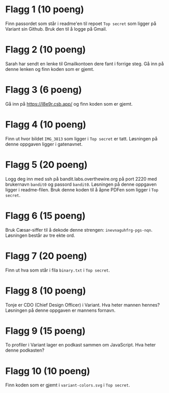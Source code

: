 # Flagg 1 (10 poeng)
Finn passordet som står i readme'en til repoet `Top secret` som ligger på Variant sin Github. Bruk den til å logge på Gmail.  


# Flagg 2 (10 poeng)
Sarah har sendt en lenke til Gmailkontoen dere fant i forrige steg. Gå inn på denne lenken og finn koden som er gjemt.  


# Flagg 3 (6 poeng)
Gå inn på https://l8e9r.csb.app/ og finn koden som er gjemt.  


# Flagg 4 (10 poeng)
Finn ut hvor bildet `IMG_3813` som ligger i `Top secret` er tatt. Løsningen på denne oppgaven ligger i gatenavnet.  


# Flagg 5 (20 poeng)
Logg deg inn med ssh på bandit.labs.overthewire.org på port 2220 med brukernavn `bandit0` og passord `bandit0`. Løsningen på denne oppgaven ligger i readme-filen. Bruk denne koden til å åpne PDFen som ligger i `Top secret`.


# Flagg 6 (15 poeng)
Bruk Cæsar-siffer til å dekode denne strengen: `inevnaguhfrg-pgs-nqn`. Løsningen består av tre ekte ord.  


# Flagg 7 (20 poeng)
Finn ut hva som står i fila `binary.txt` i `Top secret`.  


# Flagg 8 (10 poeng)
Tonje er CDO (Chief Design Officer) i Variant. Hva heter mannen hennes? Løsningen på denne oppgaven er mannens fornavn.  


# Flagg 9 (15 poeng)
To profiler i Variant lager en podkast sammen om JavaScript. Hva heter denne podkasten?


# Flagg 10 (10 poeng)
Finn koden som er gjemt i `variant-colors.svg` i `Top secret`.  
